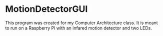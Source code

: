 # MotionDetectorGUI
This program was created for my Computer Architecture class. It is meant to run on a Raspberry PI with an infared motion detector and two LEDs.

